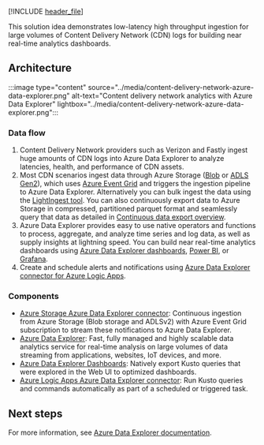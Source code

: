 [!INCLUDE [header_file](../../../includes/sol-idea-header.md)]

This solution idea demonstrates low-latency high throughput ingestion for large volumes of Content Delivery Network (CDN) logs for building near real-time analytics dashboards.

## Architecture

:::image type="content" source="../media/content-delivery-network-azure-data-explorer.png" alt-text="Content delivery network analytics with Azure Data Explorer" lightbox="../media/content-delivery-network-azure-data-explorer.png":::

### Data flow 

1. Content Delivery Network providers such as Verizon and Fastly ingest huge amounts of CDN logs into Azure Data Explorer to analyze latencies, health, and performance of CDN assets.
2. Most CDN scenarios ingest data through Azure Storage ([Blob](/azure/storage/blobs/) or [ADLS Gen2](/azure/storage/blobs/data-lake-storage-introduction)), which uses [Azure Event Grid](/azure/data-explorer/ingest-data-event-grid) and triggers the ingestion pipeline to Azure Data Explorer. Alternatively you can bulk ingest the data using the [LightIngest tool](/azure/data-explorer/lightingest). You can also continuously export data to Azure Storage in compressed, partitioned parquet format and seamlessly query that data as detailed in [Continuous data export overview](/azure/data-explorer/kusto/management/data-export/continuous-data-export).
3. Azure Data Explorer provides easy to use native operators and functions to process, aggregate, and analyze time series and log data, as well as supply insights at lightning speed. You can build near real-time analytics dashboards using [Azure Data Explorer dashboards](/azure/data-explorer/azure-data-explorer-dashboards), [Power BI](/power-bi/transform-model/service-dataflows-best-practices), or [Grafana](/azure/data-explorer/grafana).
4. Create and schedule alerts and notifications using [Azure Data Explorer connector for Azure Logic Apps](/azure/data-explorer/kusto/tools/logicapps).

### Components

- [Azure Storage Azure Data Explorer connector](/azure/data-explorer/ingest-data-event-grid): Continuous ingestion from Azure Storage (Blob storage and ADLSv2) with Azure Event Grid subscription to stream these notifications to Azure Data Explorer.
- [Azure Data Explorer](https://azure.microsoft.com/services/data-explorer/): Fast, fully managed and highly scalable data analytics service for real-time analysis on large volumes of data streaming from applications, websites, IoT devices, and more.
- [Azure Data Explorer Dashboards](/azure/data-explorer/azure-data-explorer-dashboards): Natively export Kusto queries that were explored in the Web UI to optimized dashboards. 
- [Azure Logic Apps Azure Data Explorer connector](/azure/data-explorer/kusto/tools/logicapps): Run Kusto queries and commands automatically as part of a scheduled or triggered task.

## Next steps

For more information, see [Azure Data Explorer documentation](/azure/data-explorer).
